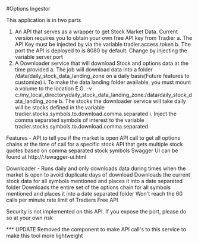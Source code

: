 #Options Ingestor

This application is in two parts
1. An API that serves as a wrapper to get Stock Market Data. Current version requires you to obtain your own free API key from Tradier
    a. The API Key must be injected by via the variable tradier.access.token
    b. The port the API is deployed to is 8080 by default. Change by injecting the variable server.port
2. A Downloader service that will download Stock and options data at the time provided
    a. The job will download data into a folder /data/daily_stock_data_landing_zone on a daily basis(Future features to customize)
        i. To make the data landing folder available, you must mount a volume to the location
            E.G. -v c:/my_local_directory/daily_stock_data_landing_zone:/data/daily_stock_data_landing_zone
    b. The stocks the downloader service will take daily will be stocks defined in the variable tradier.stocks.symbols.to.download.comma.separated
        i. Inject the comma separated symbols of interest to the variable tradier.stocks.symbols.to.download.comma.separated


Features -
API to tell you if the market is open
API call to get all options chains at the time of call for a specific stock
API that gets multiple stock quotes based on comma separated stock symbols
Swagger UI can be found at http://<host>:<port>/swagger-ui.html

Downloader - Runs daily and only downloads data during times when the market is open to avoid duplicate days of download
Downloads the current stock data for all symbols mentioned and places it into a date separated folder
Downloads the entire set of the options chain for all symbols mentioned and places it into a date separated folder
Won't reach the 60 calls per minute rate limit of Tradiers Free API

Security is not implemented on this API. If you expose the port, please do so at your own risk


*** UPDATE Removed the component to make API call's to this service to make this tool more lightweight